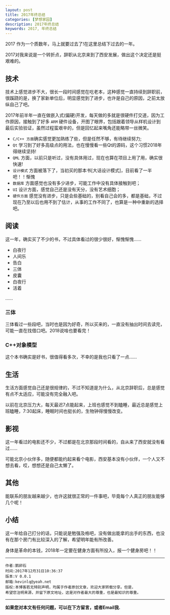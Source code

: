 ```yaml
---
layout: post
title: 2017年终总结
categories: [梦想家园]
description: 2017年终总结
keywords: 2017, 年终总结
---
```


2017 作为一个质数年，马上就要过去了!在这里总结下过去的一年。

2017对我来说是一个转折点，辞职从北京来到了西安发展，做出这个决定还是挺艰难的。

## 技术

技术上感觉进步不大，很长一段时间感觉在吃老本，这种感觉一直持续到辞职前，很蹊跷的是，换了家新单位后，明显感觉到了进步，也许是自己的原因，之前太放纵自己了吧。

2017年前半年一直在做嵌入式(偏硬)开发，每天做的多就是很硬件打交道，因为工作原因，接触到了好多 `ARM` 硬件设备，开图了眼界，包括跟着领导从样机设计到最后实验验证，虽然过程蛮艰辛的，但是回忆起来嘴角还能略带一丝微笑。

- `C/C++ 方面`确实感觉更加熟练了些，但是任然不够，有待继续努力;
- `Qt` 学习到了好多高级点的用法，也在慢慢看一些Qt的源码，这个习惯2018年得继续坚持!
- `QML` 方面，以前只是听过，没有具体用过，现在也算在项目上用了用，确实很快速!
- `设计模式` 方面被落下了，当初买的那本书[大话设计模式]，目前看了一半吧！！惭愧
- `数据库` 方面感觉也没有多少进步，可能工作中没有具体接触到吧；
- `UI` 设计方面，感觉自己还是没有天分，没有艺术细胞；
- `硬件方面` 感觉没有进步，只是会些基础的，别看自己会的多，都是基础，不过现在乃至以后也用不到了估计，从事的工作不同了，也算是一种中重新的选择吧。

## 阅读

这一年，确实买了不少的书，不过具体看过的很少很好，惭愧惭愧……

- 白夜行
- 人间乐
- 告白
- 三体
- 皮囊
- 白夜行
- 活着

……

### 三体

三体看过一些段吧，当时也是因为好奇，所以买来的，一直没有抽出时间去读完，可能一直在找借口吧。2018说啥也要看完！

### C++对象模型

这个本书确实是好书，很值得看多次，不幸的是我也只看了一点……


## 生活

生活方面感觉自己还是很规律的，不过不知道是为什么，从北京辞职后，总是感觉有点不太适应，可能没有完全融入吧。

以前在北京压力大，每天最迟7点能起来，上班也感觉不到瞌睡，最近总是感觉上班瞌睡，7:30起床，睡眠时间也挺长的，生物钟得慢慢改变。

## 影视

这一年看过的电影还不少，不过都是在北京那段时间看的，自从来了西安就没有看过……

可能北京小伙伴多，随便都能约起来看个电影，西安基本没有小伙伴，一个人又不想去看，哎，想想还是自己太懒了。

## 其他

能联系的朋友越来越少，也许这就很正常的一件事吧，毕竟每个人真正的朋友能够几个呢！

## 小结
这一年给自己打分的话，只能说是勉强及格吧，没有做出能拿的出手的东西，也没有在那个房门有比较深入的了解，希望明年能有所改善。

身体是革命的本钱，2018年一定要在健身方面有所投入，报一个健身房吧！！

******

    作者:鹅卵石
    时间:2017年12月31日10:36:37
    版本:V 0.0.1
    邮箱:kevinlq@yeah.net
	版权:本博客若无特别声明，均属于作者原创文章，欢迎大家转载分享。但是，
	希望您注明来源，并留下原文地址，这是对作者最大的尊重，也是最知识的尊重。

<!-- more -->

---

**如果您对本文有任何问题，可以在下方留言，或者Email我.**
